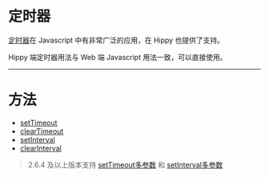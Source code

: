 # 定时器

[定时器](//developer.mozilla.org/en-US/Add-ons/Code_snippets/Timers)在 Javascript 中有非常广泛的应用，在 Hippy 也提供了支持。

Hippy 端定时器用法与 Web 端 Javascript 用法一致，可以直接使用。

---

# 方法

* [setTimeout](//developer.mozilla.org/zh-CN/docs/Web/API/Window/setTimeout)
* [clearTimeout](//developer.mozilla.org/zh-CN/docs/Web/API/WindowTimers/clearTimeout)
* [setInterval](//developer.mozilla.org/zh-CN/docs/Web/API/Window/setInterval)
* [clearInterval](//developer.mozilla.org/zh-CN/docs/Web/API/window/clearInterval)

> 2.6.4 及以上版本支持 [setTimeout多参数](https://developer.mozilla.org/zh-CN/docs/Web/API/WindowOrWorkerGlobalScope/setTimeout#%E5%8F%82%E6%95%B0) 和 [setInterval多参数](https://developer.mozilla.org/zh-CN/docs/Web/API/WindowOrWorkerGlobalScope/setInterval#%E5%8F%82%E6%95%B0)
